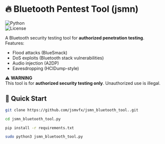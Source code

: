 # 🔥 Bluetooth Pentest Tool (jsmn)  
![Python](https://img.shields.io/badge/Python-3.8%2B-blue)  
![License](https://img.shields.io/badge/License-MIT-green)  





A Bluetooth security testing tool for **authorized penetration testing**. Features:  
- Flood attacks (BlueSmack)  
- DoS exploits (Bluetooth stack vulnerabilities)  
- Audio injection (A2DP)  
- Eavesdropping (HCIDump-style)




⚠️ **WARNING**  
This tool is for **authorized security testing only**. Unauthorized use is illegal.  





## 🚀 Quick Start  
```bash
git clone https://github.com/jsmvfx/jsmn_bluetooth_tool..git

cd jsmn_bluetooth_tool.py

pip install -r requirements.txt

sudo python3 jsmn_bluetooth_tool.py 





